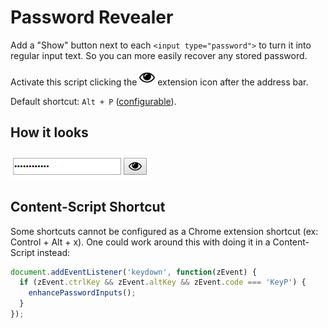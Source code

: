 Password Revealer
=================

Add a "Show" button next to each `<input type="password">` to turn it into regular input text.
So you can more easily recover any stored password.

Activate this script clicking the <img src="https://github.com/Laoujin/ChromeUserScripts/raw/master/password-revealer/favicon.png" alt="Eye"  width="25"> extension icon after the address bar.

Default shortcut: `Alt + P` ([configurable](chrome://extensions/shortcuts)).

## How it looks

![How it looks](marketing-example.png)


## Content-Script Shortcut

Some shortcuts cannot be configured as a Chrome extension shortcut
(ex: Control + Alt + x). One could work around this with doing it
in a Content-Script instead:

```javascript
document.addEventListener('keydown', function(zEvent) {
  if (zEvent.ctrlKey && zEvent.altKey && zEvent.code === 'KeyP') {
    enhancePasswordInputs();
  }
});
```
